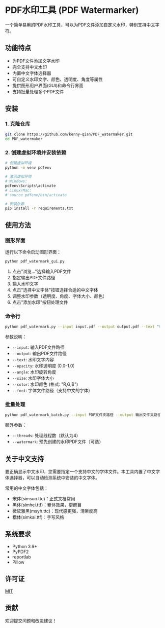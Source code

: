 # PDF水印工具 (PDF Watermarker)

一个简单易用的PDF水印工具，可以为PDF文件添加自定义水印，特别支持中文字符。

## 功能特点

- 为PDF文件添加文字水印
- 完全支持中文水印
- 内置中文字体选择器
- 可自定义水印文字、颜色、透明度、角度等属性
- 提供图形用户界面(GUI)和命令行界面
- 支持批量处理多个PDF文件

## 安装

### 1. 克隆仓库

```bash
git clone https://github.com/kenny-qian/PDF_watermaker.git
cd PDF_watermaker
```

### 2. 创建虚拟环境并安装依赖

```bash
# 创建虚拟环境
python -m venv pdfenv

# 激活虚拟环境
# Windows:
pdfenv\Scripts\activate
# Linux/Mac:
# source pdfenv/bin/activate

# 安装依赖
pip install -r requirements.txt
```

## 使用方法

### 图形界面

运行以下命令启动图形界面：

```bash
python pdf_watermark_gui.py
```

1. 点击"浏览..."选择输入PDF文件
2. 指定输出PDF文件路径
3. 输入水印文字
4. 点击"选择中文字体"按钮选择合适的中文字体
5. 调整水印参数（透明度、角度、字体大小、颜色）
6. 点击"添加水印"按钮处理文件

### 命令行

```bash
python pdf_watermark.py --input input.pdf --output output.pdf --text "机密文件" --font C:\Windows\Fonts\simhei.ttf
```

参数说明：
- `--input`: 输入PDF文件路径
- `--output`: 输出PDF文件路径
- `--text`: 水印文字内容
- `--opacity`: 水印透明度 (0.0-1.0)
- `--angle`: 水印旋转角度
- `--size`: 水印字体大小
- `--color`: 水印颜色 (格式: "R,G,B")
- `--font`: 字体文件路径（支持中文的字体）

### 批量处理

```bash
python pdf_watermark_batch.py --input PDF文件夹路径 --output 输出文件夹路径 --text "机密文件" --font C:\Windows\Fonts\simhei.ttf
```

额外参数：
- `--threads`: 处理线程数（默认为4）
- `--watermark`: 预先创建的水印PDF文件（可选）

## 关于中文支持

要正确显示中文水印，您需要指定一个支持中文的字体文件。本工具内置了中文字体选择器，可以自动检测系统中安装的中文字体。

常用的中文字体包括：
- 宋体(simsun.ttc)：正式文档常用
- 黑体(simhei.ttf)：粗体效果，更醒目
- 微软雅黑(msyh.ttc)：现代感更强，清晰度高
- 楷体(simkai.ttf)：手写风格

## 系统要求

- Python 3.6+
- PyPDF2
- reportlab
- Pillow

## 许可证

[MIT](LICENSE)

## 贡献

欢迎提交问题和改进建议！ 
